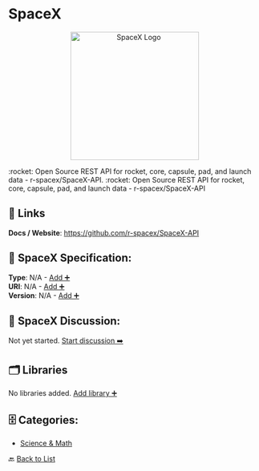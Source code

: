 # SpaceX
<p align="center">
    <img width="256" src="https://raw.githubusercontent.com/apis-list/apis-list/main/apis/spacex/logo_256x256.png" alt="SpaceX Logo"/>
</p>
:rocket: Open Source REST API for rocket, core, capsule, pad, and launch data - r-spacex/SpaceX-API.  :rocket: Open Source REST API for rocket, core, capsule, pad, and launch data - r-spacex/SpaceX-API

##  🔗 Links
**Docs / Website**: https://github.com/r-spacex/SpaceX-API

## 🧬 SpaceX Specification:
**Type**: N/A - [Add ➕](https://github.com/apis-list/apis-list/edit/main/apis.yaml#18061)  
**URI**: N/A - [Add ➕](https://github.com/apis-list/apis-list/edit/main/apis.yaml#18061)  
**Version**: N/A - [Add ➕](https://github.com/apis-list/apis-list/edit/main/apis.yaml#18061)

## 💬 SpaceX Discussion:
Not yet started. [Start discussion ➡️](https://github.com/apis-list/apis-list/discussions/new)

## 🗂️ Libraries

No libraries added. [Add library ➕](https://github.com/apis-list/apis-list/edit/main/apis.yaml#18061)    


## 🗄️ Categories:
- [Science & Math](https://github.com/apis-list/apis-list#science--math-)

🔙  [Back to List](https://github.com/apis-list/apis-list)
